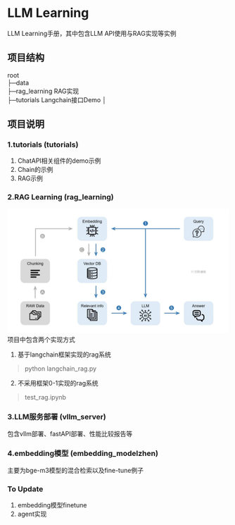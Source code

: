 # LLM Learning
LLM Learning手册，其中包含LLM API使用与RAG实现等实例

## 项目结构
root  
├─data   
├─rag_learning    RAG实现  
├─tutorials       Langchain接口Demo
│  

## 项目说明
### 1.tutorials (tutorials)
1. ChatAPI相关组件的demo示例
2. Chain的示例
3. RAG示例


### 2.RAG Learning (rag_learning)
![rag流程](./imgs/rag_process.jpg)
项目中包含两个实现方式
1. 基于langchain框架实现的rag系统
>  python langchain_rag.py
2. 不采用框架0-1实现的rag系统
> test_rag.ipynb

### 3.LLM服务部署 (vllm_server)
包含vllm部署、fastAPI部署、性能比较报告等

### 4.embedding模型 (embedding_modelzhen)
主要为bge-m3模型的混合检索以及fine-tune例子

### To Update
1. embedding模型finetune
2. agent实现



